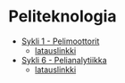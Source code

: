 # Peliteknologia
* [Sykli 1 - Pelimoottorit](sykli1.md)
  * [latauslinkki](https://github.com/Shinpai/Peliteknologia/raw/master/Sykli%201%20Pelimoottorit/pygame_pong/pygame_pong_win32.zip)
* [Sykli 6 - Pelianalytiikka](sykli6.md)
  * [latauslinkki](https://github.com/Shinpai/Peliteknologia/raw/master/Sykli%206%20Analytiikka/Sykli6_project.zip)
